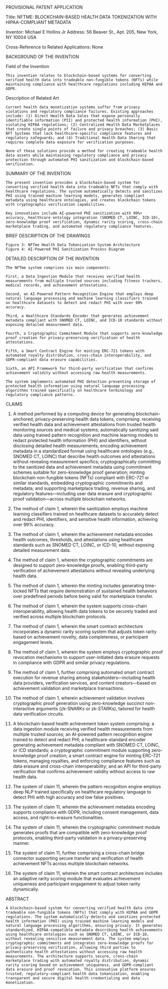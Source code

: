 PROVISIONAL PATENT APPLICATION

Title: NFTME: BLOCKCHAIN-BASED HEALTH DATA TOKENIZATION WITH HIPAA-COMPLIANT METADATA

Inventor: Michael E Hollins Jr
Address: 56 Beaver St., Apt. 205, New York, NY 10004 USA

Cross-Reference to Related Applications: None

BACKGROUND OF THE INVENTION

Field of the Invention

    This invention relates to blockchain-based systems for converting verified health data into tradeable non-fungible tokens (NFTs) while maintaining compliance with healthcare regulations including HIPAA and GDPR.

Description of Related Art

    Current health data monetization systems suffer from privacy violations and regulatory compliance failures. Existing approaches include: (1) Direct Health Data Sales that expose personally identifiable information (PII) and protected health information (PHI), violating HIPAA regulations; (2) Centralized Health Data Marketplaces that create single points of failure and privacy breaches; (3) Basic NFT Systems that lack healthcare-specific compliance features and regulatory safeguards; and (4) Traditional Health Data Sharing that requires complete data exposure for verification purposes.

    None of these solutions provide a method for creating tradeable health data assets while maintaining regulatory compliance and privacy protection through automated PHI sanitization and blockchain-based verification.

SUMMARY OF THE INVENTION

    The present invention provides a blockchain-based system for converting verified health data into tradeable NFTs that comply with healthcare regulations. The system automatically detects and sanitizes PHI using trained machine learning models, generates compliant metadata using healthcare ontologies, and creates blockchain tokens with cryptographic verification capabilities.

    Key innovations include AI-powered PHI sanitization with 99%+ accuracy, healthcare ontology integration (SNOMED CT, LOINC, ICD-10), zero-knowledge proof verification, dynamic rarity scoring, cross-chain marketplace trading, and automated regulatory compliance features.

BRIEF DESCRIPTION OF THE DRAWINGS

    Figure 3: NFTme Health Data Tokenization System Architecture
    Figure 4: AI-Powered PHI Sanitization Process Diagram

DETAILED DESCRIPTION OF THE INVENTION

    The NFTme system comprises six main components:

    First, a Data Ingestion Module that receives verified health measurements from multiple trusted sources including fitness trackers, medical records, and achievement attestations.

    Second, an AI-Powered Pattern Recognition Engine that employs deep natural language processing and machine learning classifiers trained on healthcare datasets to detect and redact PHI with over 99% accuracy.

    Third, a Healthcare Standards Encoder that generates achievement metadata compliant with SNOMED CT, LOINC, and ICD-10 standards without exposing detailed measurement data.

    Fourth, a Cryptographic Commitment Module that supports zero-knowledge proof creation for privacy-preserving verification of health attestations.

    Fifth, a Smart Contract Engine for minting ERC-721 tokens with automated royalty distribution, cross-chain interoperability, and GDPR-compliant data erasure capabilities.

    Sixth, an API Framework for third-party verification that confirms achievement validity without accessing raw health measurements.

    The system implements automated PHI detection preventing storage of protected health information using natural language processing algorithms trained specifically on healthcare terminology and regulatory compliance patterns.

CLAIMS

1. A method performed by a computing device for generating blockchain-anchored, privacy-preserving health data tokens, comprising:
   receiving verified health data and achievement attestations from trusted health monitoring sources and medical systems;
   automatically sanitizing said data using trained pattern recognition and machine learning models to redact protected health information (PHI) and identifiers, without disclosing detailed health measurements;
   encoding achievement metadata in a standardized format using healthcare ontologies (e.g., SNOMED CT, LOINC) that describe health outcomes and attestations without revealing measurement specifics;
   cryptographically committing to the sanitized data and achievement metadata using commitment schemes suitable for zero-knowledge proof generation;
   minting blockchain non-fungible tokens (NFTs) compliant with ERC-721 or similar standards, embedding cryptographic commitments and metadata; and
   supporting marketplace trading, revenue sharing, and regulatory features—including user data erasure and cryptographic proof validation—across multiple blockchain networks.

2. The method of claim 1, wherein the sanitization employs machine learning classifiers trained on healthcare datasets to accurately detect and redact PHI, identifiers, and sensitive health information, achieving over 99% accuracy.

3. The method of claim 1, wherein the achievement metadata encodes health outcomes, thresholds, and attestations using healthcare standards such as SNOMED CT, LOINC, or ICD-10, without exposing detailed measurement data.

4. The method of claim 1, wherein the cryptographic commitments are designed to support zero-knowledge proofs, enabling third-party verification of achievement attestations without revealing underlying health data.

5. The method of claim 1, wherein the minting includes generating time-locked NFTs that require demonstration of sustained health behaviors over predefined periods before being valid for marketplace transfer.

6. The method of claim 1, wherein the system supports cross-chain interoperability, allowing health data tokens to be securely traded and verified across multiple blockchain protocols.

7. The method of claim 1, wherein the smart contract architecture incorporates a dynamic rarity scoring system that adjusts token rarity based on achievement novelty, data completeness, or participant engagement levels.

8. The method of claim 1, wherein the system employs cryptographic proof revocation mechanisms to support user-initiated data erasure requests in compliance with GDPR and similar privacy regulations.

9. The method of claim 1, further comprising automated smart contract execution for revenue sharing among stakeholders—including health data providers, verification services, and content creators—based on achievement validation and marketplace transactions.

10. The method of claim 1, wherein achievement validation involves cryptographic proof generation using zero-knowledge succinct non-interactive arguments (zk-SNARKs or zk-STARKs), tailored for health data verification circuits.

11. A blockchain-based health achievement token system comprising:
    a data ingestion module receiving verified health measurements from multiple trusted sources;
    an AI-powered pattern recognition engine trained to detect and redact PHI;
    a healthcare-standard encoder generating achievement metadata compliant with SNOMED CT, LOINC, or ICD standards;
    a cryptographic commitment module supporting zero-knowledge proof creation;
    a smart contract engine for minting ERC-721 tokens, managing royalties, and enforcing compliance features such as data erasure and cross-chain interoperability; and
    an API for third-party verification that confirms achievement validity without access to raw health data.

12. The system of claim 11, wherein the pattern recognition engine employs deep NLP trained specifically on healthcare regulatory language to detect PHI with high accuracy and low false positives.

13. The system of claim 11, wherein the achievement metadata encoding supports compliance with GDPR, including consent management, data access, and right-to-erasure functionalities.

14. The system of claim 11, wherein the cryptographic commitment module generates proofs that are compatible with zero-knowledge proof protocols, enabling third-party validation in a privacy-preserving manner.

15. The system of claim 11, further comprising a cross-chain bridge connector supporting secure transfer and verification of health achievement NFTs across multiple blockchain networks.

16. The system of claim 11, wherein the smart contract architecture includes an adaptive rarity scoring module that evaluates achievement uniqueness and participant engagement to adjust token rarity dynamically.

ABSTRACT

    A blockchain-based system for converting verified health data into tradeable non-fungible tokens (NFTs) that comply with HIPAA and GDPR regulations. The system automatically detects and sanitizes protected health information (PHI) using trained machine learning models and natural language processing algorithms, ensuring privacy. It generates standardized, HIPAA-compatible metadata describing health achievements using healthcare ontologies such as SNOMED CT, LOINC, or ICD-10, without revealing sensitive measurement data. The system employs cryptographic commitments and integrates zero-knowledge proofs for privacy-preserving verification, allowing third parties to authenticate health attestations without accessing raw health measurements. The architecture supports secure, cross-chain marketplace trading with automated royalty distribution, dynamic rarity scoring based on achievement uniqueness, and GDPR-compliant data erasure and proof revocation. This innovative platform ensures trusted, regulatory-compliant health data tokenization, enabling transparent and secure digital health credentialing and data monetization.